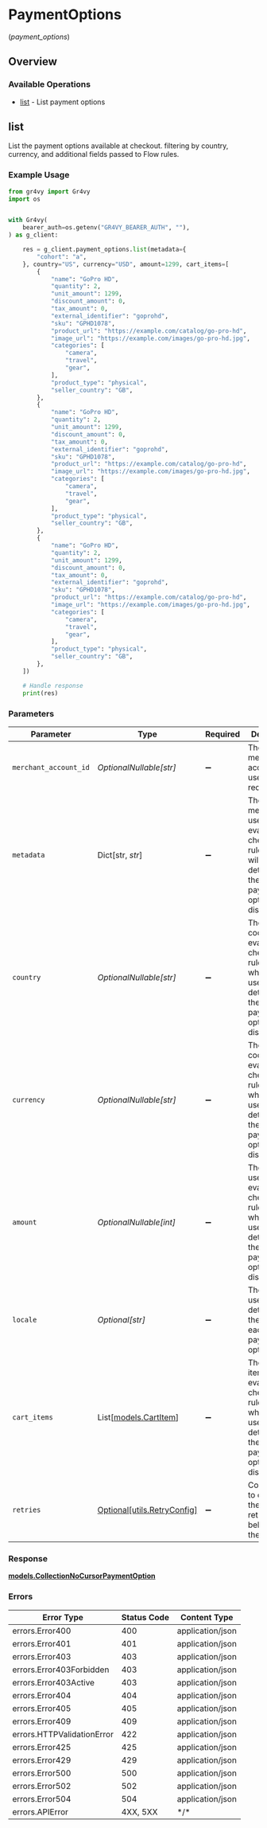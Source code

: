 # PaymentOptions
(*payment_options*)

## Overview

### Available Operations

* [list](#list) - List payment options

## list

List the payment options available at checkout. filtering by country, currency, and additional fields passed to Flow rules.

### Example Usage

```python
from gr4vy import Gr4vy
import os


with Gr4vy(
    bearer_auth=os.getenv("GR4VY_BEARER_AUTH", ""),
) as g_client:

    res = g_client.payment_options.list(metadata={
        "cohort": "a",
    }, country="US", currency="USD", amount=1299, cart_items=[
        {
            "name": "GoPro HD",
            "quantity": 2,
            "unit_amount": 1299,
            "discount_amount": 0,
            "tax_amount": 0,
            "external_identifier": "goprohd",
            "sku": "GPHD1078",
            "product_url": "https://example.com/catalog/go-pro-hd",
            "image_url": "https://example.com/images/go-pro-hd.jpg",
            "categories": [
                "camera",
                "travel",
                "gear",
            ],
            "product_type": "physical",
            "seller_country": "GB",
        },
        {
            "name": "GoPro HD",
            "quantity": 2,
            "unit_amount": 1299,
            "discount_amount": 0,
            "tax_amount": 0,
            "external_identifier": "goprohd",
            "sku": "GPHD1078",
            "product_url": "https://example.com/catalog/go-pro-hd",
            "image_url": "https://example.com/images/go-pro-hd.jpg",
            "categories": [
                "camera",
                "travel",
                "gear",
            ],
            "product_type": "physical",
            "seller_country": "GB",
        },
        {
            "name": "GoPro HD",
            "quantity": 2,
            "unit_amount": 1299,
            "discount_amount": 0,
            "tax_amount": 0,
            "external_identifier": "goprohd",
            "sku": "GPHD1078",
            "product_url": "https://example.com/catalog/go-pro-hd",
            "image_url": "https://example.com/images/go-pro-hd.jpg",
            "categories": [
                "camera",
                "travel",
                "gear",
            ],
            "product_type": "physical",
            "seller_country": "GB",
        },
    ])

    # Handle response
    print(res)

```

### Parameters

| Parameter                                                                                                                     | Type                                                                                                                          | Required                                                                                                                      | Description                                                                                                                   | Example                                                                                                                       |
| ----------------------------------------------------------------------------------------------------------------------------- | ----------------------------------------------------------------------------------------------------------------------------- | ----------------------------------------------------------------------------------------------------------------------------- | ----------------------------------------------------------------------------------------------------------------------------- | ----------------------------------------------------------------------------------------------------------------------------- |
| `merchant_account_id`                                                                                                         | *OptionalNullable[str]*                                                                                                       | :heavy_minus_sign:                                                                                                            | The ID of the merchant account to use for this request.                                                                       |                                                                                                                               |
| `metadata`                                                                                                                    | Dict[str, *str*]                                                                                                              | :heavy_minus_sign:                                                                                                            | The metadata to used to evaluate checkout rules, which will help determine the right payment options to display.              | {<br/>"cohort": "a"<br/>}                                                                                                     |
| `country`                                                                                                                     | *OptionalNullable[str]*                                                                                                       | :heavy_minus_sign:                                                                                                            | The country code used to evaluate checkout rules, and which are used to help determine the right payment options to display.  | US                                                                                                                            |
| `currency`                                                                                                                    | *OptionalNullable[str]*                                                                                                       | :heavy_minus_sign:                                                                                                            | The currency code used to evaluate checkout rules, and which are used to help determine the right payment options to display. | USD                                                                                                                           |
| `amount`                                                                                                                      | *OptionalNullable[int]*                                                                                                       | :heavy_minus_sign:                                                                                                            | The amount used to evaluate checkout rules, and which are used to help determine the right payment options to display.        | 1299                                                                                                                          |
| `locale`                                                                                                                      | *Optional[str]*                                                                                                               | :heavy_minus_sign:                                                                                                            | The locale used to determine the labels for each payment option.                                                              | en                                                                                                                            |
| `cart_items`                                                                                                                  | List[[models.CartItem](../../models/cartitem.md)]                                                                             | :heavy_minus_sign:                                                                                                            | The cart items used to evaluate checkout rules, and which are used to help determine the right payment options to display.    |                                                                                                                               |
| `retries`                                                                                                                     | [Optional[utils.RetryConfig]](../../models/utils/retryconfig.md)                                                              | :heavy_minus_sign:                                                                                                            | Configuration to override the default retry behavior of the client.                                                           |                                                                                                                               |

### Response

**[models.CollectionNoCursorPaymentOption](../../models/collectionnocursorpaymentoption.md)**

### Errors

| Error Type                 | Status Code                | Content Type               |
| -------------------------- | -------------------------- | -------------------------- |
| errors.Error400            | 400                        | application/json           |
| errors.Error401            | 401                        | application/json           |
| errors.Error403            | 403                        | application/json           |
| errors.Error403Forbidden   | 403                        | application/json           |
| errors.Error403Active      | 403                        | application/json           |
| errors.Error404            | 404                        | application/json           |
| errors.Error405            | 405                        | application/json           |
| errors.Error409            | 409                        | application/json           |
| errors.HTTPValidationError | 422                        | application/json           |
| errors.Error425            | 425                        | application/json           |
| errors.Error429            | 429                        | application/json           |
| errors.Error500            | 500                        | application/json           |
| errors.Error502            | 502                        | application/json           |
| errors.Error504            | 504                        | application/json           |
| errors.APIError            | 4XX, 5XX                   | \*/\*                      |
